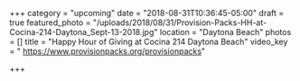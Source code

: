 +++
category = "upcoming"
date = "2018-08-31T10:36:45-05:00"
draft = true
featured_photo = "/uploads/2018/08/31/Provision-Packs-HH-at-Cocina-214-Daytona_Sept-13-2018.jpg"
location = "Daytona Beach"
photos = []
title = "Happy Hour of Giving at Cocina 214 Daytona Beach"
video_key = " https://www.provisionpacks.org/provisionpacks"

+++
